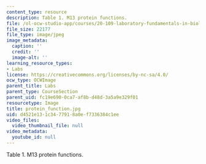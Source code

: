 ```yaml
---
content_type: resource
description: Table 1. M13 protein functions.
file: /ol-ocw-studio-app/courses/20-109-laboratory-fundamentals-in-biological-engineering-fall-2007/d4521e131c3477918a0ef7336384c1ee_protein_function.jpg
file_size: 22177
file_type: image/jpeg
image_metadata:
  caption: ''
  credit: ''
  image-alt: ''
learning_resource_types:
- Labs
license: https://creativecommons.org/licenses/by-nc-sa/4.0/
ocw_type: OCWImage
parent_title: Labs
parent_type: CourseSection
parent_uid: fc19e690-0ca7-af8b-d48d-3a5a9e329f01
resourcetype: Image
title: protein_function.jpg
uid: d4521e13-1c34-7791-8a0e-f7336384c1ee
video_files:
  video_thumbnail_file: null
video_metadata:
  youtube_id: null
---
```

Table 1. M13 protein functions.